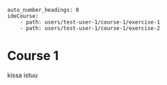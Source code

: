 ```
auto_number_headings: 0
ideCourse:
    - path: users/test-user-1/course-1/exercise-1
    - path: users/test-user-1/course-1/exercise-2
```

# Course 1

kissa istuu


